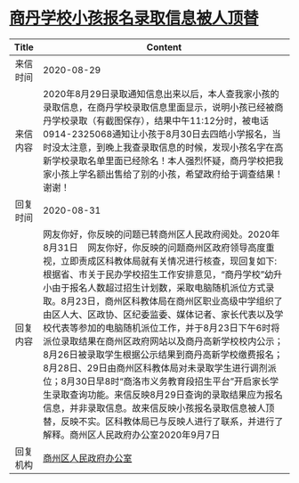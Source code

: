 # <a href="http://www.shangluo.gov.cn/zmhd/ldxxxx.jsp?urltype=leadermail.LeaderMailContentUrl&wbtreeid=1112&leadermailid=6389">商丹学校小孩报名录取信息被人顶替</a>
| Title |                                                                                                                                                                                                                          Content                                                                                                                                                                                                                          |
|:-----:|-----------------------------------------------------------------------------------------------------------------------------------------------------------------------------------------------------------------------------------------------------------------------------------------------------------------------------------------------------------------------------------------------------------------------------------------------------------|
| 来信时间  | 2020-08-29                                                                                                                                                                                                                                                                                                                                                                                                                                                |
| 来信内容  | 2020年8月29日录取通知信息出来以后，本人查我家小孩的录取信息，在商丹学校录取信息里面显示，说明小孩已经被商丹学校录取（有截图保存），结果中午11:12分时，被电话0914-2325068通知让小孩于8月30日去四皓小学报名，当时没太注意，到晚上我查录取信息的时候，发现小孩名字在高新学校录取名单里面已经除名！本人强烈怀疑，商丹学校把我家小孩上学名额出售给了别的小孩，希望政府给于调查结果！谢谢！                                                                                                                                                                                                                                                  |
| 回复时间  | 2020-08-31                                                                                                                                                                                                                                                                                                                                                                                                                                                |
| 回复内容  | 网友你好，你反映的问题已转商州区人民政府阅处。2020年8月31日    网友你好，你反映的问题商州区政府领导高度重视，立即责成区科教体局就有关情况进行核查，现回复如下:    根据省、市关于民办学校招生工作安排意见，“商丹学校”幼升小由于报名人数超过招生计划数，采取电脑随机派位方式录取。8月23日，商州区科教体局在商州区职业高级中学组织了由区人大、区政协、区纪委监委、媒体记者、家长代表以及学校代表等参加的电脑随机派位工作，并于8月23日下午6时将派位录取结果在商州区政府网站以及商丹高新学校校内公示；8月26日被录取学生根据公示结果到商丹高新学校缴费报名；8月28日、29日由商州区科教体局对未录取学生进行调剂派位；8月30日早8时“商洛市义务教育段招生平台”开启家长学生录取查询功能。来信反映8月29日查询的录取结果应为报名信息，并非录取信息。故来信反映小孩报名录取信息被人顶替，反映不实。区科教体局已与反映人进行了联系，并进行了解释。商州区人民政府办公室2020年9月7日 |
| 回复机构  | <a href="../../categories/agencies/商州区人民政府办公室.md">商州区人民政府办公室</a>                                                                                                                                                                                                                                                                                                                                                                                          |